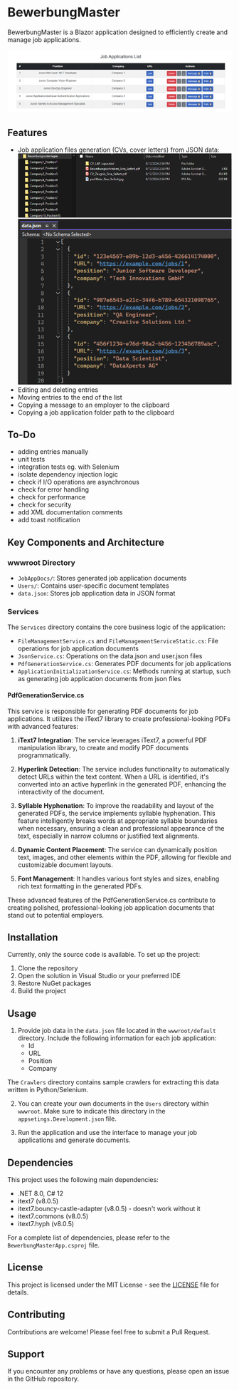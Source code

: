 # BewerbungMaster

BewerbungMaster is a Blazor application designed to efficiently create and manage job applications. 

![screenshot](screens/screen.png)

## Features
- Job application files generation (CVs, cover letters) from JSON data:
![screenshot](screens/screen2.png)
![screenshot](screens/screen3.png)
- Editing and deleting entries
- Moving entries to the end of the list
- Copying a message to an employer to the clipboard
-  Copying a job application folder path to the clipboard

## To-Do
- adding entries manually
- unit tests
- integration tests eg. with Selenium
- isolate dependency injection logic 
- check if I/O operations are asynchronous 
- check for error handling
- check for performance
- check for security
- add XML documentation comments 
- add toast notification

## Key Components and Architecture
### wwwroot Directory
- `JobAppDocs/`: Stores generated job application documents
- `Users/`: Contains user-specific document templates
- `data.json`: Stores job application data in JSON format

### Services
The `Services` directory contains the core business logic of the application:
- `FileManagementService.cs` and `FileManagementServiceStatic.cs`: File operations for job application documents
- `JsonService.cs`: Operations on the data.json and user.json files
- `PdfGenerationService.cs`: Generates PDF documents for job applications
- `ApplicationInitializationService.cs`: Methods running at startup, such as generating job application documents from json files

#### PdfGenerationService.cs
This service is responsible for generating PDF documents for job applications. It utilizes the iText7 library to create professional-looking PDFs with advanced features:

1. **iText7 Integration**: The service leverages iText7, a powerful PDF manipulation library, to create and modify PDF documents programmatically.

2. **Hyperlink Detection**: The service includes functionality to automatically detect URLs within the text content. When a URL is identified, it's converted into an active hyperlink in the generated PDF, enhancing the interactivity of the document.

3. **Syllable Hyphenation**: To improve the readability and layout of the generated PDFs, the service implements syllable hyphenation. This feature intelligently breaks words at appropriate syllable boundaries when necessary, ensuring a clean and professional appearance of the text, especially in narrow columns or justified text alignments.

4. **Dynamic Content Placement**: The service can dynamically position text, images, and other elements within the PDF, allowing for flexible and customizable document layouts.

5. **Font Management**: It handles various font styles and sizes, enabling rich text formatting in the generated PDFs.

These advanced features of the PdfGenerationService.cs contribute to creating polished, professional-looking job application documents that stand out to potential employers.

## Installation

Currently, only the source code is available. To set up the project:

1. Clone the repository
2. Open the solution in Visual Studio or your preferred IDE
3. Restore NuGet packages
4. Build the project

## Usage

1. Provide job data in the `data.json` file located in the `wwwroot/default` directory. Include the following information for each job application:
   - Id
   - URL
   - Position
   - Company

The `Crawlers` directory contains sample crawlers for extracting this data written in Python/Selenium.

2. You can create your own documents in the `Users` directory within `wwwroot`. Make sure to indicate this directory in the `appsetings.Development.json` file.

3. Run the application and use the interface to manage your job applications and generate documents.

## Dependencies

This project uses the following main dependencies:

- .NET 8.0, C# 12
- itext7 (v8.0.5)
- itext7.bouncy-castle-adapter (v8.0.5) - doesn't work without it
- itext7.commons (v8.0.5)
- itext7.hyph (v8.0.5)

For a complete list of dependencies, please refer to the `BewerbungMasterApp.csproj` file.

## License

This project is licensed under the MIT License - see the [LICENSE](LICENSE) file for details.

## Contributing

Contributions are welcome! Please feel free to submit a Pull Request.

## Support

If you encounter any problems or have any questions, please open an issue in the GitHub repository.
